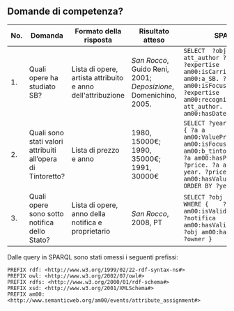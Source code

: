 ## Domande di competenza?

| No. | Domanda                                                     | Formato della risposta                                      | Risultato atteso   | SPARQL|
|-----|-------------------------------------------------------------|-------------------------------------------------------------|--------------------------------------------------------------|--------------------------------------------------------------------------------------------------------------------------------------------------------------------------------------------------------------------|
| 1.  | Quali opere ha studiato SB?                                 | Lista di opere, artista attribuito e anno dell'attribuzione | <i>San Rocco</i>, Guido Reni, 2001; <br> <i>Deposizione</i>, Domenichino, 2005. | ``` SELECT  ?object ?att_author ?year  WHERE { ?expertise am00:isCarriedOutBy am00:a_SB. ?expertise am00:isFocusedOn ?object. ?expertise am00:recognizesAsAuthor ?att_author. ?expertise am00:hasDate ?year. } ``` |
| 2.  | Quali sono stati valori attribuiti all’opera di Tintoretto? | Lista di prezzo e anno                                      | 1980, 15000€; <br> 1990, 35000€; <br> 1991, 30000€                     | ``` SELECT ?year ?val  WHERE { ?a a am00:ValueProposition. ?a am00:isFocusedOn am00:b_tintoretto_canvas. ?a am00:hasProposedPrice ?price. ?a am00:hasDate ?year. ?price am00:hasValue ?val.  } ORDER BY ?year  ``` |
| 3.  | Quali opere sono sotto notifica dello Stato?                | Lista di opere, anno della notifica e proprietario          | <i>San Rocco</i>, 2008, PT                                          | ``` SELECT ?obj ?year ?owner WHERE {    ?notifica am00:isValidFrom ?year.    ?notifica am00:hasValidityOn ?obj.    ?obj am00:hasCurrentOwner ?owner }   ```                                                        |

Dalle query in SPARQL sono stati omessi i seguenti prefissi:
```
PREFIX rdf: <http://www.w3.org/1999/02/22-rdf-syntax-ns#>
PREFIX owl: <http://www.w3.org/2002/07/owl#>
PREFIX rdfs: <http://www.w3.org/2000/01/rdf-schema#>
PREFIX xsd: <http://www.w3.org/2001/XMLSchema#>
PREFIX am00: <http://www.semanticweb.org/am00/events/attribute_assignment#>
```
